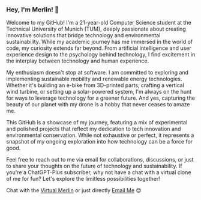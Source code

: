 ### Hey, I'm Merlin! 👋

Welcome to my GitHub! I'm a 21-year-old Computer Science student at the Technical University of Munich (TUM), deeply passionate about creating innovative solutions that bridge technology and environmental sustainability. While my academic journey has me immersed in the world of code, my curiosity extends far beyond. From artificial intelligence and user experience design to the psychology behind technology, I find excitement in the interplay between technology and human experience.

My enthusiasm doesn't stop at software. I am committed to exploring and implementing sustainable mobility and renewable energy technologies. Whether it's building an e-bike from 3D-printed parts, crafting a vertical wind turbine, or setting up a solar-powered system, I'm always on the hunt for ways to leverage technology for a greener future. And yes, capturing the beauty of our planet with my drone is a hobby that never ceases to amaze me.

This GitHub is a showcase of my journey, featuring a mix of experimental and polished projects that reflect my dedication to tech innovation and environmental conservation. While not exhaustive or perfect, it represents a snapshot of my ongoing exploration into how technology can be a force for good.

Feel free to reach out to me via email for collaborations, discussions, or just to share your thoughts on the future of technology and sustainability. If you're a ChatGPT-Plus subscriber, why not have a chat with a virtual clone of me for fun? Let's explore the limitless possibilities together!

Chat with the [Virtual Merlin](https://chat.openai.com/g/g-7Vk47IFtS-virtual-merlin)
or just directly [Email Me](mailto:merlin.hof02@icloud.com) 😊
